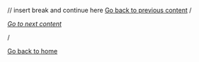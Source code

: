 // insert break and continue here
<a href="../../../02/pages/conditional_if_else/README.md">Go back to previous content</a> 
/*<p> <a href="../../../03/pages/repetition_structure_while/README.md">Go to next content</a>  </p>*/
<p> <a href="../../../../../../README.md">Go back to home</a> </p>


